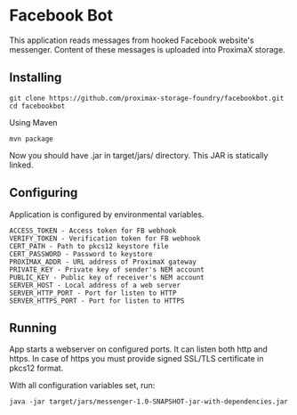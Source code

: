# Facebook Bot

This application reads messages from hooked Facebook website's messenger. Content of these messages is uploaded into ProximaX storage.

## Installing
```
git clone https://github.com/proximax-storage-foundry/facebookbot.git
cd facebookbot
```
Using Maven
```
mvn package
```
Now you should have .jar in target/jars/ directory. This JAR is statically linked.

## Configuring
Application is configured by environmental variables.

```
ACCESS_TOKEN - Access token for FB webhook
VERIFY_TOKEN - Verification token for FB webhook
CERT_PATH - Path to pkcs12 keystore file
CERT_PASSWORD - Password to keystore
PROXIMAX_ADDR - URL address of ProximaX gateway
PRIVATE_KEY - Private key of sender's NEM account
PUBLIC_KEY - Public key of receiver's NEM account
SERVER_HOST - Local address of a web server
SERVER_HTTP_PORT - Port for listen to HTTP
SERVER_HTTPS_PORT - Port for listen to HTTPS
```

## Running
App starts a webserver on configured ports. It can listen both http and https. In case of https you must provide signed SSL/TLS certificate in pkcs12 format.

With all configuration variables set, run:
```
java -jar target/jars/messenger-1.0-SNAPSHOT-jar-with-dependencies.jar
```
